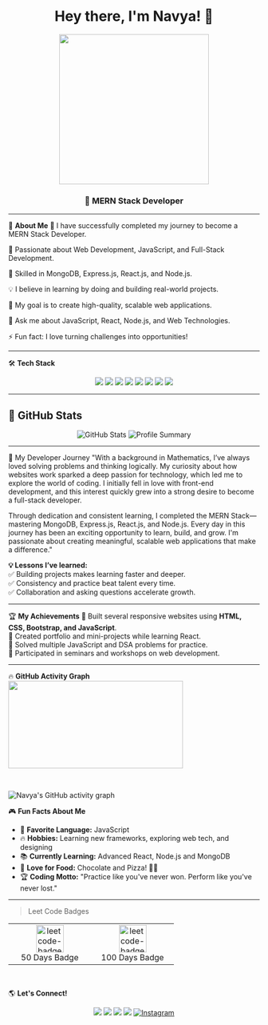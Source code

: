 <h1 align="center">Hey there, I'm Navya! 👋</h1>


 <p align="center">
  <img src="https://media.giphy.com/media/v1.Y2lkPWVjZjA1ZTQ3dWF3b3cxbnBiODR6MDQxdDBqNHdnM2xvMXVya3Q0ajU3MXZ1dmR4NSZlcD12MV9naWZzX3JlbGF0ZWQmY3Q9Zw/i229PTC8BKt9V9RnwZ/giphy.gif" width="300" height="300">
</p>

<h3 align="center">🚀 MERN Stack Developer </h3>

---

🌟 **About Me**
🔭 I have successfully completed my journey to become a MERN Stack Developer.

🌱 Passionate about Web Development, JavaScript, and Full-Stack Development.

🚀 Skilled in MongoDB, Express.js, React.js, and Node.js.

💡 I believe in learning by doing and building real-world projects.

🎯 My goal is to create high-quality, scalable web applications.

💬 Ask me about JavaScript, React, Node.js, and Web Technologies.

⚡ Fun fact: I love turning challenges into opportunities!

---

🛠️ **Tech Stack**
<p align="center">
  <img src="https://img.shields.io/badge/Code-HTML5-orange?style=for-the-badge&logo=html5&logoColor=white">
  <img src="https://img.shields.io/badge/Code-CSS3-blue?style=for-the-badge&logo=css3&logoColor=white">
  <img src="https://img.shields.io/badge/Code-JavaScript-yellow?style=for-the-badge&logo=javascript&logoColor=black">
  <img src="https://img.shields.io/badge/Framework-React-blue?style=for-the-badge&logo=react">
  <img src="https://img.shields.io/badge/Backend-Node.js-green?style=for-the-badge&logo=node.js">
  <img src="https://img.shields.io/badge/Framework-Express.js-black?style=for-the-badge&logo=express&logoColor=white">
  <img src="https://img.shields.io/badge/Database-MongoDB-green?style=for-the-badge&logo=mongodb">
  <img src="https://img.shields.io/badge/Tools-Git-black?style=for-the-badge&logo=git">
</p>

---

## 🚀 GitHub Stats
<p align="center">
  <img src="https://github-readme-stats.vercel.app/api?username=Navya-shaji&show_icons=true&theme=tokyonight" alt="GitHub Stats">
  
  <img src="https://github-profile-summary-cards.vercel.app/api/cards/profile-details?username=Navya-shaji&theme=tokyonight" alt="Profile Summary">
</p>

---
🎯 My Developer Journey
"With a background in Mathematics, I’ve always loved solving problems and thinking logically. My curiosity about how websites work sparked a deep passion for technology, which led me to explore the world of coding. I initially fell in love with front-end development, and this interest quickly grew into a strong desire to become a full-stack developer.

Through dedication and consistent learning, I completed the MERN Stack—mastering MongoDB, Express.js, React.js, and Node.js. Every day in this journey has been an exciting opportunity to learn, build, and grow. I'm passionate about creating meaningful, scalable web applications that make a difference."

**💡 Lessons I’ve learned:**  
✅ Building projects makes learning faster and deeper.  
✅ Consistency and practice beat talent every time.  
✅ Collaboration and asking questions accelerate growth.  

---

 🏆 **My Achievements**
🎯 Built several responsive websites using **HTML, CSS, Bootstrap, and JavaScript**.  
🎯 Created portfolio and mini-projects while learning React.  
🎯 Solved multiple JavaScript and DSA problems for practice.  
🎯 Participated in seminars and workshops on web development.  

---
 🔥 **GitHub Activity Graph**
 <a href="https://github.com/Navya-shaji">
  <img src="https://github-readme-streak-stats.herokuapp.com/?user=Navya-shaji&stroke=ffffff&background=0000&ring=ffffff&fire=ffffff&currStreakNum=ffffff&currStreakLabel=ffffff&sideNums=ffffff&sideLabels=ffffff&dates=ffffff&hide_border=true" width="350" height="175" />
</a>

<br>

![Navya's GitHub activity graph](https://github-readme-activity-graph.vercel.app/graph?username=Navya-shaji&theme=tokyo-night)


 🎮 **Fun Facts About Me**
- 🎯 **Favorite Language:** JavaScript  
- 🔥 **Hobbies:** Learning new frameworks, exploring web tech, and designing  
- 📚 **Currently Learning:** Advanced React, Node.js and MongoDB  
- 🍕 **Love for Food:** Chocolate and Pizza! 🍕🍫  
- 🏆 **Coding Motto:** "Practice like you've never won. Perform like you've never lost."  

---
<table>

  > Leet Code Badges
  <tr>
    <td align="center" width="150">
        <a href="#" target="_blank"><img src="https://assets.leetcode.com/static_assets/marketing/2024-50.gif"  alt="leetcode-badges" width="55" /></a>
      <br>50 Days Badge
    </td>
       <td align="center" width="150">
        <a href="#" target="_blank"><img src="https://assets.leetcode.com/static_assets/marketing/2024-100.gif"  alt="leetcode-badges" width="55" /></a>
      <br>100 Days Badge
    </td>
  </tr>
</table>
<br>
<table>

 🌎 **Let's Connect!**
<p align="center">
  <a href="www.linkedin.com/in/navya-shaji-b3b81b325"><img src="https://img.shields.io/badge/LinkedIn-blue?style=for-the-badge&logo=linkedin"></a>
  <a href="mailto:your-navyacshaji12@gmail.com"><img src="https://img.shields.io/badge/Email-red?style=for-the-badge&logo=gmail&logoColor=white"></a>
  <a href="https://github.com/Navya-shaji"><img src="https://img.shields.io/badge/GitHub-black?style=for-the-badge&logo=github"></a>
   <a href="https://leetcode.com/u/Navyacs/"><img src="https://img.shields.io/badge/LeetCode-orange?style=for-the-badge&logo=leetcode&logoColor=white"></a>
<a href="https://www.instagram.com/navyaaaaa_.12" target="_blank">
  <img src="https://img.shields.io/badge/Instagram-E4405F?style=for-the-badge&logo=instagram&logoColor=white" alt="Instagram">
</a>
 
</p>
